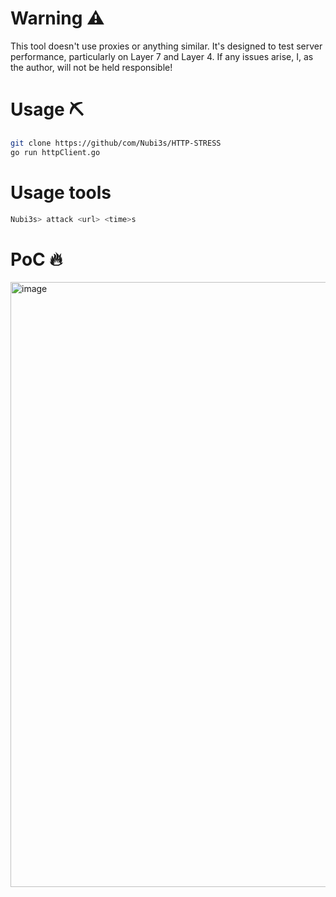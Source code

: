 # Warning ⚠️
This tool doesn't use proxies or anything similar. It's designed to test server performance, particularly on Layer 7 and Layer 4. If any issues arise, I, as the author, will not be held responsible!

# Usage ⛏️
```bash
git clone https://github/com/Nubi3s/HTTP-STRESS
go run httpClient.go
```

# Usage tools
```python
Nubi3s> attack <url> <time>s
```

# PoC 🔥
<img width="1919" height="968" alt="image" src="https://github.com/user-attachments/assets/877aa982-ff3a-4eb9-8b89-b5990ba52c88" />
